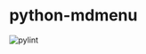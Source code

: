 # python-mdmenu

![pylint](https://img.shields.io/badge/PyLint-8.85-yellow?logo=python&logoColor=white)